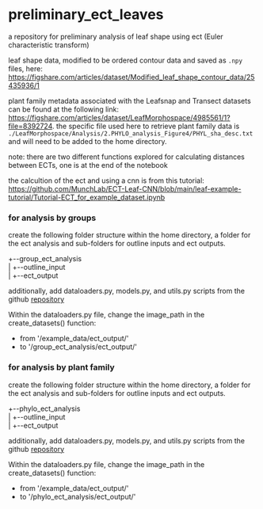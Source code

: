 # preliminary_ect_leaves
a repository for preliminary analysis of leaf shape using ect (Euler characteristic transform)

leaf shape data, modified to be ordered contour data and saved as `.npy` files, here: https://figshare.com/articles/dataset/Modified_leaf_shape_contour_data/25435936/1

plant family metadata associated with the Leafsnap and Transect datasets can be found at the following link: https://figshare.com/articles/dataset/LeafMorphospace/4985561/1?file=8392724. the specific file used here to retrieve plant family data is `./LeafMorphospace/Analysis/2.PHYLO_analysis_Figure4/PHYL_sha_desc.txt` and will need to be added to the home directory.

note: there are two different functions explored for calculating distances between ECTs, one is at the end of the notebook

the calcultion of the ect and using a cnn is from this tutorial: https://github.com/MunchLab/ECT-Leaf-CNN/blob/main/leaf-example-tutorial/Tutorial-ECT_for_example_dataset.ipynb

### for analysis by groups
create the following folder structure within the home directory, a folder for the ect analysis and sub-folders for outline inputs and ect outputs.

+--group_ect_analysis  
|    +--outline_input  
|    +--ect_output  

additionally, add dataloaders.py, models.py, and utils.py scripts from the github [repository](https://github.com/MunchLab/ECT-Leaf-CNN/tree/main/leaf-example-tutorial)

Within the dataloaders.py file, change the image_path in the create_datasets() function:
- from '/example_data/ect_output/'
- to '/group_ect_analysis/ect_output/'

### for analysis by plant family
create the following folder structure within the home directory, a folder for the ect analysis and sub-folders for outline inputs and ect outputs.

+--phylo_ect_analysis  
|    +--outline_input  
|    +--ect_output  

additionally, add dataloaders.py, models.py, and utils.py scripts from the github [repository](https://github.com/MunchLab/ECT-Leaf-CNN/tree/main/leaf-example-tutorial)

Within the dataloaders.py file, change the image_path in the create_datasets() function:
- from '/example_data/ect_output/'
- to '/phylo_ect_analysis/ect_output/'
